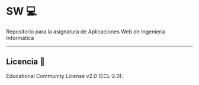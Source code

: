# SW 💻
Repositorio para la asignatura de Aplicaciones Web de Ingeniería Informática
***
## Licencia 📄
Educational Community License v2.0 (ECL-2.0).
